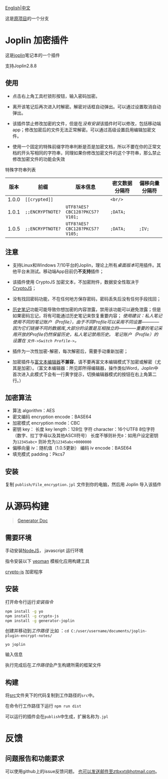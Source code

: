 [English](README.md)|[中文](README_zh.md)

这是[原项目](https://github.com/CapZhang/joplin-plugin-encrypt-notes)的一个分支


# Joplin 加密插件

这是[joplin](https://joplinapp.org/)笔记本的一个插件

支持Joplin2.8.8

## 使用

- 点击右上角工具栏锁形按钮，输入密码加密。

- 离开该笔记后再次进入时解密。解密对话框自动弹出。可以通过设置取消自动弹出。

- 该插件禁止修改加密的文件，但是在*没有安装*该插件时可以修改，包括移动端app；修改加密后的文件无法正常解密。可以通过高级设置启用编辑加密文件。

- 使用一个固定的特殊前缀字符串判断是否是加密文档，所以不要在你的正常文档的开头写相同的字符串，同理如果你修改加密文件的这个字符串，那么禁止修改加密文件的功能会失效

特殊字符串列表

|版本|前缀|版本信息|密文数据分隔符|偏移向量分隔符|
| - | - | - | - | - |
| 1.0.0 | `[[crypted]]`|  | `<br/>` | |
| 1.0.1 | `;;ENCRYPTNOTE?` |`UTF8?AES?CBC128?PKCS7?V101;` |`;DATA;`| |
| 1.0.5 | `;;ENCRYPTNOTE?` |`UTF8?AES?CBC128?PKCS7?V105;` |`;DATA;`| `;IV;` |

## 注意

- 支持Linux和Windows 7/10平台的Joplin，理论上所有*桌面版本*可用插件。其他平台未测试。移动端App目前仍**不支持**插件；

- 该插件使用 CryptoJS 加密文本，不加密附件，数据安全性取决于 [CryptoJS](https://cryptojs.gitbook.io/docs/)；

- 没有找回密码功能，不在任何地方保存密码，密码丢失后没有任何手段找回；

- [历史笔记](https://joplinapp.org/note_history )功能可能导致你想加密的内容泄露，禁用该功能可以避免泄露；但是如果密码忘记，将有可能通过历史笔记来恢复重要内容；
    *使用建议：私人笔记使用不同的笔记账户（Profile），由于不同Profile可以采用不同设置————因为它们链接不同的数据库,大部分的设置是互相独立的————重要的笔记采用开放的Profile仍然保留历史，私人笔记禁用历史。 笔记账户（Profile）的设置在 `文件->Switch Profile->`。*

- 插件为一次性加密-解密，每次解密后，需要手动重新加密；

- 加密插件与[富文本编辑器](https://joplinapp.org/rich_text_editor/)**不兼容**，请不要再富文本编辑模式下加密或解密（尤其是加密）。（富文本编辑器：所见即所得编辑器，操作类似Word，Joplin中首次进入此模式下会有一行黄字提示，切换编辑器模式的按钮在右上角第二行。）

## 加密算法
- 算法 algorithm：AES
- 密文编码 encryption encode：BASE64
- 加密模式 encryption mode：CBC
- 密钥 key：
    长度 key length：128位
    字符 character：16个UTF8 8位字符（数字、拉丁字母以及其他ASCII符号）
    长度不够则补充`0`：如用户设定密钥为`12345abc+` 则补充为`12345abc+0000000`
- 偏移向量 iv：随机值（1.0.5更新）
    编码 iv encode：BASE64
- 填充模式 padding：Pkcs7

## 安装

复制 `publish/File_encryption.jpl` 文件到你的电脑，然后用 Joplin 导入该插件



# 从源码构建

> [Generator Doc](GENERATOR_DOC.md)

## 需要环境

手动安装[NodeJS](https://nodejs.org/zh-cn/)， javascript 运行环境
 
指令安装以下
[yeoman](https://yeoman.io/) 模板化应用构建工具

[crypto-js](https://cryptojs.gitbook.io/docs/) 加密程序

## 安装
打开命令行运行*安装指令*

```bash
npm install -g yo
npm install -g crypto-js
npm install -g generator-joplin
```

创建并移动到*工作路径* 比如 ：`cd C:/user/username/documents/joplin-plugin-encrypt-notes/`


```
yo joplin
```
输入信息

执行完成后在*工作路径*会产生构建所需的框架文件

## 构建
将[src](/tree/master/src)文件夹下的代码复制到工作路径的`src`中。

在命令行工作路径下运行
`npm run dist`

可以运行的插件会在`publish`中生成，扩展名称为`.jpl`

# 反馈
## 问题报告和功能要求
可以使用github上的issue反馈问题。
也可以发送邮件至ztbxxt@hotmail.com。


